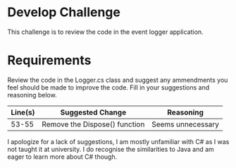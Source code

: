 # Develop Challenge

This challenge is to review the code in the event logger application.

# Requirements

Review the code in the Logger.cs class and suggest any ammendments you feel should be made to improve the code. Fill in your suggestions and reasoning below.

| Line(s) | Suggested Change | Reasoning |
|---------|------------------|-----------|
|  53-55  | Remove the Dispose() function | Seems unnecessary |

I apologize for a lack of suggestions, I am mostly unfamiliar with C# as I was not taught it at university. I do recognise the similarities to Java and am eager to learn more about C# though.